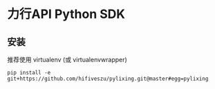 力行API Python SDK
==================

## 安装

推荐使用 virtualenv (或 virtualenvwrapper)

```
pip install -e git+https://github.com/hifiveszu/pylixing.git@master#egg=pylixing
```

